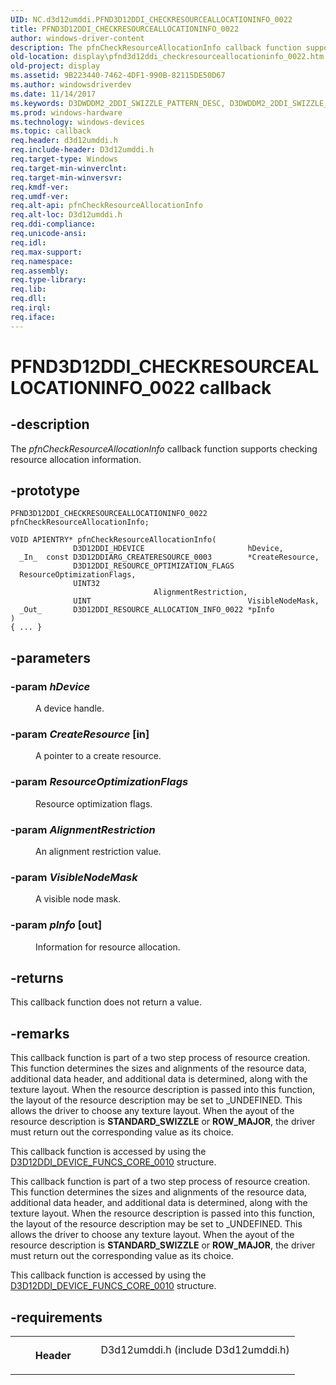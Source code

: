 ```yaml
---
UID: NC.d3d12umddi.PFND3D12DDI_CHECKRESOURCEALLOCATIONINFO_0022
title: PFND3D12DDI_CHECKRESOURCEALLOCATIONINFO_0022
author: windows-driver-content
description: The pfnCheckResourceAllocationInfo callback function supports checking resource allocation information.
old-location: display\pfnd3d12ddi_checkresourceallocationinfo_0022.htm
old-project: display
ms.assetid: 9B223440-7462-4DF1-990B-82115DE50D67
ms.author: windowsdriverdev
ms.date: 11/14/2017
ms.keywords: D3DWDDM2_2DDI_SWIZZLE_PATTERN_DESC, D3DWDDM2_2DDI_SWIZZLE_PATTERN_DESC
ms.prod: windows-hardware
ms.technology: windows-devices
ms.topic: callback
req.header: d3d12umddi.h
req.include-header: D3d12umddi.h
req.target-type: Windows
req.target-min-winverclnt: 
req.target-min-winversvr: 
req.kmdf-ver: 
req.umdf-ver: 
req.alt-api: pfnCheckResourceAllocationInfo
req.alt-loc: D3d12umddi.h
req.ddi-compliance: 
req.unicode-ansi: 
req.idl: 
req.max-support: 
req.namespace: 
req.assembly: 
req.type-library: 
req.lib: 
req.dll: 
req.irql: 
req.iface: 
---
```


# PFND3D12DDI_CHECKRESOURCEALLOCATIONINFO_0022 callback



## -description
<p>The <i>pfnCheckResourceAllocationInfo</i> callback function supports checking resource allocation information.</p>


## -prototype

````
PFND3D12DDI_CHECKRESOURCEALLOCATIONINFO_0022 pfnCheckResourceAllocationInfo;

VOID APIENTRY* pfnCheckResourceAllocationInfo(
              D3D12DDI_HDEVICE                       hDevice,
  _In_  const D3D12DDIARG_CREATERESOURCE_0003        *CreateResource,
              D3D12DDI_RESOURCE_OPTIMIZATION_FLAGS   ResourceOptimizationFlags,
              UINT32                                 AlignmentRestriction,
              UINT                                   VisibleNodeMask,
  _Out_       D3D12DDI_RESOURCE_ALLOCATION_INFO_0022 *pInfo
)
{ ... }
````


## -parameters
<dl>

### -param <i>hDevice</i> 

<dd>
<p>A device handle. </p>
</dd>

### -param <i>CreateResource</i> [in]

<dd>
<p>A pointer to a create resource.</p>
</dd>

### -param <i>ResourceOptimizationFlags</i> 

<dd>
<p>Resource optimization flags.</p>
</dd>

### -param <i>AlignmentRestriction</i> 

<dd>
<p>An alignment restriction value.</p>
</dd>

### -param <i>VisibleNodeMask</i> 

<dd>
<p>A visible node mask.</p>
</dd>

### -param <i>pInfo</i> [out]

<dd>
<p>Information for resource allocation.</p>
</dd>
</dl>

## -returns
<p>This callback function does not return a value.</p>

## -remarks
<p>This callback function is part of a two step process of resource creation. This function determines the sizes and alignments of the resource data, additional data header, and additional data is determined, along with the texture layout. When the resource description is passed into this function, the layout of the resource description may be set to _UNDEFINED. This allows the driver to choose any texture layout. When the ayout of the resource description is <b>STANDARD_SWIZZLE</b> or <b>ROW_MAJOR</b>, the driver must return out the corresponding value as its choice.</p>

<p>This callback function is accessed by using the <a href="..\d3d12umddi\ns-d3d12umddi-d3d12ddi-device-funcs-core-0010.md">D3D12DDI_DEVICE_FUNCS_CORE_0010</a> structure.</p>

<p>This callback function is part of a two step process of resource creation. This function determines the sizes and alignments of the resource data, additional data header, and additional data is determined, along with the texture layout. When the resource description is passed into this function, the layout of the resource description may be set to _UNDEFINED. This allows the driver to choose any texture layout. When the ayout of the resource description is <b>STANDARD_SWIZZLE</b> or <b>ROW_MAJOR</b>, the driver must return out the corresponding value as its choice.</p>

<p>This callback function is accessed by using the <a href="..\d3d12umddi\ns-d3d12umddi-d3d12ddi-device-funcs-core-0010.md">D3D12DDI_DEVICE_FUNCS_CORE_0010</a> structure.</p>

## -requirements
<table>
<tr>
<th width="30%">
<p>Header</p>
</th>
<td width="70%">
<dl>
<dt>D3d12umddi.h (include D3d12umddi.h)</dt>
</dl>
</td>
</tr>
</table>